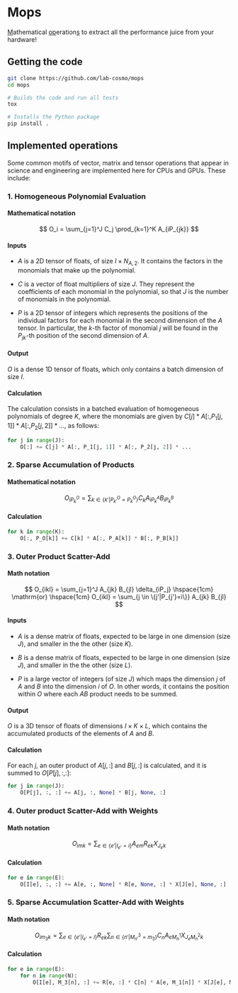 # Mops

<u>M</u>athematical <u>op</u>eration<u>s</u> to extract all the performance juice from your hardware!

## Getting the code

```bash
git clone https://github.com/lab-cosmo/mops
cd mops

# Builds the code and run all tests
tox

# Installs the Python package
pip install .
```


## Implemented operations

Some common motifs of vector, matrix and tensor operations that appear in
science and engineering are implemented here for CPUs and GPUs. These
include:

### 1. Homogeneous Polynomial Evaluation

#### Mathematical notation

$$ O_i = \sum_{j=1}^J C_j \prod_{k=1}^K A_{iP_{jk}} $$

#### Inputs

- $A$ is a 2D tensor of floats, of size $I \times N_{A,2}$. It contains the factors in the monomials that make up the polynomial. 

- $C$ is a vector of float multipliers of size $J$. They represent the coefficients of each monomial in the polynomial, so that $J$ is the number of monomials in the polynomial.

- $P$ is a 2D tensor of integers which represents the positions of the individual factors for each monomial in the second dimension of the $A$ tensor. In particular, the $k$-th factor of monomial $j$ will be found in the $P_{jk}$-th position of the second dimension of $A$.

#### Output

$O$ is a dense 1D tensor of floats, which only contains a batch dimension of size $I$.

#### Calculation

The calculation consists in a batched evaluation of homogeneous polynomials of degree $K$, where the monomials are given by $C[j] * A[:, P_1[j, 1]] * A[:, P_2[j, 2]] * \dots$, as follows:

```python
for j in range(J):
    O[:] += C[j] * A[:, P_1[j, 1]] * A[:, P_2[j, 2]] * ...
```

### 2. Sparse Accumulation of Products

#### Mathematical notation

$$ O_{iP_k^O} = \sum_{k \in \{k'|P^O_{k'}=P^O_k\}} C_k A_{iP_k^A} B_{iP_k^B} $$

#### Calculation

```python
for k in range(K):
    O[:, P_O[k]] += C[k] * A[:, P_A[k]] * B[:, P_B[k]]
```

### 3. Outer Product Scatter-Add

#### Math notation

$$ O_{ikl} = \sum_{j=1}^J A_{jk} B_{jl} \delta_{iP_j} \hspace{1cm} \mathrm{or} \hspace{1cm} O_{ikl} = \sum_{j \in \{j'|P_{j'}=i\}} A_{jk} B_{jl} $$

#### Inputs

- $A$ is a dense matrix of floats, expected to be large in one dimension
  (size $J$), and smaller in the the other (size $K$).

- $B$ is a dense matrix of floats, expected to be large in one dimension
  (size $J$), and smaller in the the other (size $L$).

- $P$ is a large vector of integers (of size $J$) which maps the dimension $j$ of $A$ and $B$ into the dimension $i$ of $O$. In other words, it contains the position within $O$ where each $AB$ product needs to be summed.

#### Output

$O$ is a 3D tensor of floats of dimensions $I \times K \times L$, which contains the accumulated products of the elements of $A$ and $B$.

#### Calculation

For each $j$, an outer product of $A[j, :]$ and $B[j, :]$ is calculated, and it is summed to $O[P[j], :, :]$:

```python
for j in range(J):
    O[P[j], :, :] += A[j, :, None] * B[j, None, :]
```

### 4. Outer product Scatter-Add with Weights

#### Math notation

$$ O_{imk} = \sum_{e \in \{e'|I_{e'}=i\}} A_{em} R_{ek} X_{{J_e}k} $$

#### Calculation

```python
for e in range(E):
    O[I[e], :, :] += A[e, :, None] * R[e, None, :] * X[J[e], None, :]
```

### 5. Sparse Accumulation Scatter-Add with Weights

#### Math notation

$$ O_{i{m_3}k} = \sum_{e \in \{e'|I_{e'}=i\}} R_{ek} \sum_{n \in \{n'|M^3_{n'}=m_3\}} C_n A_{e{M_n^1}} X_{{J_e}{M_n^2}k} $$

#### Calculation

```python
for e in range(E):
    for n in range(N):
        O[I[e], M_3[n], :] += R[e, :] * C[n] * A[e, M_1[n]] * X[J[e], M_2[n], :]
```
